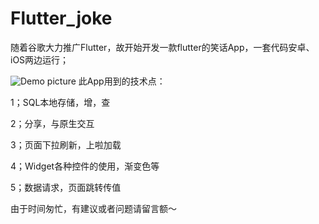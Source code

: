 # Flutter_joke

随着谷歌大力推广Flutter，故开始开发一款flutter的笑话App，一套代码安卓、iOS两边运行；

![Demo picture](https://raw.githubusercontent.com/your_name/your_project_name/master/test.gif)
此App用到的技术点：

1；SQL本地存储，增，查

2；分享，与原生交互

3；页面下拉刷新，上啦加载

4；Widget各种控件的使用，渐变色等

5；数据请求，页面跳转传值

由于时间匆忙，有建议或者问题请留言额～
